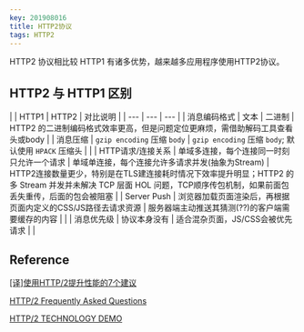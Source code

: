 ```yaml
---
key: 201908016
title: HTTP2协议
tags: HTTP2
---
```


HTTP2 协议相比较 HTTP1 有诸多优势，越来越多应用程序使用HTTP2协议。<!--more-->

## HTTP2 与 HTTP1 区别

| | HTTP1 | HTTP2 | 对比说明 |
| --- | --- | --- |
| 消息编码格式 | 文本 | 二进制 | HTTP2 的二进制编码格式效率更高，但是问题定位更麻烦，需借助解码工具查看头或body |
| 消息压缩 | ```gzip encoding``` 压缩 ```body``` | ```gzip encoding``` 压缩 ```body```; 默认使用 ```HPACK``` 压缩头 | |
| HTTP请求/连接关系 | 单域多连接，每个连接同一时刻只允许一个请求 | 单域单连接，每个连接允许多请求并发(抽象为Stream) | HTTP2连接数量更少，特别是在TLS建连接耗时情况下效率提升明显；HTTP2 的多 Stream 并发并未解决 TCP 层面 HOL 问题，TCP顺序传包机制，如果前面包丢失重传，后面的包会被阻塞 |
| Server Push | 浏览器加载页面渲染后，再根据页面内定义的CSS/JS路径去请求资源 | 服务器端主动推送其猜测(??)的客户端需要缓存的内容 | |
| 消息优先级 | 协议本身没有 | 适合混杂页面，JS/CSS会被优先请求 | |

## Reference

[[译]使用HTTP/2提升性能的7个建议](https://www.w3ctech.com/topic/1563)

[HTTP/2 Frequently Asked Questions](https://http2.github.io/faq/#is-it-http20-or-http2)

[HTTP/2 TECHNOLOGY DEMO](http://www.http2demo.io/)